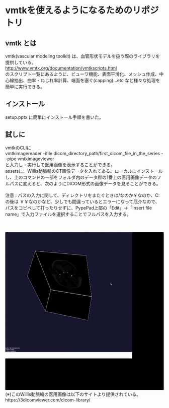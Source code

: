 # vmtkを使えるようになるためのリポジトリ

## vmtk とは
vmtk(vascular modeling toolkit) は、血管形状モデルを扱う際のライブラリを提供している。<br>
http://www.vmtk.org/documentation/vmtkscripts.html
<br>
のスクリプト一覧にあるように、ビューワ機能、表面平滑化、メッシュ作成、中心線抽出、曲率・ねじれ率計算、端面を塞ぐ(capping)...etc など様々な処理を簡単に実行できる。

## インストール
setup.pptx に簡単にインストール手順を書いた。

## 試しに
vmtkのCLIに <br>
vmtkimagereader -ifile dicom_directory_path/first_dicom_file_in_the_series --pipe vmtkimageviewer <br>
と入力し・実行して医用画像を表示することができる。
<br>
assetsに、Willis動脈輪のCT画像データを入れてある。ローカルにインストールし、上のコマンドの一部をフォルダ内のデータ群の1番上の医用画像データのフルパスに変えると、次のようにDICOM形式の画像データを見ることができる。<br>
<br>
注意 : パスの入力に関して、ディレクトリをまたぐときは/なのか￥なのか、C:の後は ￥￥なのかなど、少しでも間違っているとエラーになって厄介なので、パスをコピペして打ったりせずに、PypePad上部の「Edit」→「Insert file name」で入力ファイルを選択することでフルパスを入力する。

<br>
<br>

<img src="../assets/Trim.gif" width="535" height="501" />

<br>
(※)このWillis動脈輪の医用画像は以下のサイトより提供されている。 <br>
https://3dicomviewer.com/dicom-library/
